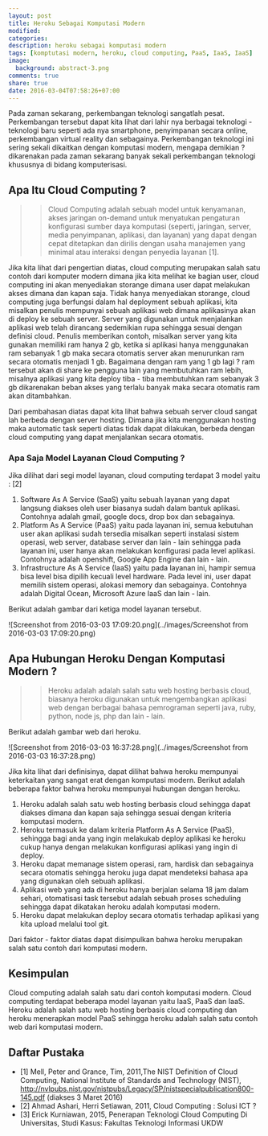 ```yaml
---
layout: post
title: Heroku Sebagai Komputasi Modern
modified:
categories: 
description: heroku sebagai komputasi modern
tags: [komptutasi modern, heroku, cloud computing, PaaS, IaaS, IaaS]
image:
  background: abstract-3.png
comments: true
share: true
date: 2016-03-04T07:58:26+07:00
---
```


Pada zaman sekarang, perkembangan teknologi sangatlah pesat. Perkembangan tersebut dapat kita lihat dari lahir nya berbagai teknologi - teknologi baru seperti ada nya smartphone, penyimpanan secara online, perkembangan virtual reality dan sebagainya. Perkembangan teknologi ini sering sekali dikaitkan dengan komputasi modern, mengapa demikian ? dikarenakan pada zaman sekarang banyak sekali perkembangan teknologi khususnya di bidang komputerisasi.

## Apa Itu Cloud Computing ?

>>Cloud Computing adalah sebuah model untuk kenyamanan, akses jaringan on-demand untuk menyatukan pengaturan konfigurasi sumber daya komputasi (seperti, jaringan, server, media penyimpanan, aplikasi, dan layanan) yang dapat dengan cepat ditetapkan dan dirilis dengan usaha manajemen yang minimal atau interaksi dengan penyedia layanan [1].

Jika kita lihat dari pengertian diatas, cloud computing merupakan salah satu contoh dari komputer modern dimana jika kita melihat ke bagian user, cloud computing ini akan menyediakan storange dimana user dapat melakukan akses dimana dan kapan saja. Tidak hanya menyediakan storange, cloud computing juga berfungsi dalam hal deployment sebuah aplikasi, kita misalkan penulis mempunyai sebuah aplikasi web dimana aplikasinya akan di deploy ke sebuah server. Server yang digunakan untuk menjalankan aplikasi web telah dirancang sedemikian rupa sehingga sesuai dengan definisi cloud. Penulis memberikan contoh, misalkan server yang kita gunakan memiliki ram hanya 2 gb, ketika si aplikasi hanya menggunakan ram sebanyak 1 gb maka secara otomatis server akan menurunkan ram secara otomatis menjadi 1 gb. Bagaimana dengan ram yang 1 gb lagi ? ram tersebut akan di share ke pengguna lain yang membutuhkan ram lebih, misalnya aplikasi yang kita deploy tiba - tiba membutuhkan ram sebanyak 3 gb dikarenakan beban akses yang terlalu banyak maka secara otomatis ram akan ditambahkan.

Dari pembahasan diatas dapat kita lihat bahwa sebuah server cloud sangat lah berbeda dengan server hosting. Dimana jika kita menggunakan hosting maka automatic task seperti diatas tidak dapat dilakukan, berbeda dengan cloud computing yang dapat menjalankan secara otomatis.

### Apa Saja Model Layanan Cloud Computing ?

Jika dilihat dari segi model layanan, cloud computing terdapat 3 model yaitu : [2]

1. Software As A Service (SaaS) yaitu sebuah layanan yang dapat langsung diakses oleh user biasanya sudah dalam bantuk aplikasi. Contohnya adalah gmail, google docs, drop box dan sebagainya.
2. Platform As A Service (PaaS) yaitu pada layanan ini, semua kebutuhan user akan aplikasi sudah tersedia misalkan seperti instalasi sistem operasi, web server, database server dan lain - lain sehingga pada layanan ini, user hanya akan melakukan konfigurasi pada level aplikasi. Contohnya adalah openshift, Google App Engine dan lain - lain.
3. Infrastructure As A Service (IaaS) yaitu pada layanan ini, hampir semua bisa level bisa dipilih kecuali level hardware. Pada level ini, user dapat memilih sistem operasi, alokasi memory dan sebagainya. Contohnya adalah Digital Ocean, Microsoft Azure IaaS dan lain - lain.

Berikut adalah gambar dari ketiga model layanan tersebut.

![Screenshot from 2016-03-03 17:09:20.png](../images/Screenshot from 2016-03-03 17:09:20.png)

## Apa Hubungan Heroku Dengan Komputasi Modern ?

>>Heroku adalah adalah salah satu web hosting berbasis cloud, biasanya heroku digunakan untuk mengembangkan aplikasi web dengan berbagai bahasa pemrograman seperti java, ruby, python, node js, php dan lain - lain.

Berikut adalah gambar web dari heroku.

![Screenshot from 2016-03-03 16:37:28.png](../images/Screenshot from 2016-03-03 16:37:28.png)

Jika kita lihat dari definisinya, dapat dilihat bahwa heroku mempunyai keterkaitan yang sangat erat dengan komputasi modern. Berikut adalah beberapa faktor bahwa heroku mempunyai hubungan dengan heroku.

1. Heroku adalah salah satu web hosting berbasis cloud sehingga dapat diakses dimana dan kapan saja sehingga sesuai dengan kriteria komputasi modern.
2. Heroku termasuk ke dalam kriteria Platform As A Service (PaaS), sehingga bagi anda yang ingin melakukab deploy aplikasi ke heroku cukup hanya dengan melakukan konfigurasi aplikasi yang ingin di deploy.
3. Heroku dapat memanage sistem operasi, ram, hardisk dan sebagainya secara otomatis sehingga heroku juga dapat mendeteksi bahasa apa yang digunakan oleh sebuah aplikasi.
4. Aplikasi web yang ada di heroku hanya berjalan selama 18 jam dalam sehari, otomatisasi task tersebut adalah sebuah proses scheduling sehingga dapat dikatakan heroku adalah komputasi modern.
5. Heroku dapat melakukan deploy secara otomatis terhadap aplikasi yang kita upload melalui tool git.

Dari faktor - faktor diatas dapat disimpulkan bahwa heroku merupakan salah satu contoh dari komputasi modern.

## Kesimpulan

Cloud computing adalah salah satu dari contoh komputasi modern. Cloud computing terdapat beberapa model layanan yaitu IaaS, PaaS dan IaaS. Heroku adalah salah satu web hosting berbasis cloud computing dan heroku menerapkan model PaaS sehingga heroku adalah salah satu contoh web dari komputasi modern.

## Daftar Pustaka

* [1] Mell, Peter and Grance, Tim, 2011,The NIST Definition of Cloud Computing, National Institute of Standards and Technology (NIST), http://nvlpubs.nist.gov/nistpubs/Legacy/SP/nistspecialpublication800-145.pdf (diakses 3 Maret 2016)
* [2] Ahmad Ashari, Herri Setiawan, 2011, Cloud Computing : Solusi ICT ?
* [3] Erick Kurniawan, 2015, Penerapan Teknologi Cloud Computing Di Universitas, Studi Kasus: Fakultas Teknologi Informasi UKDW